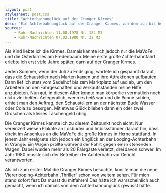 ```yaml
---
layout: post
stylesheet: post.css
title: "Achterbahnunglück auf der Cranger Kirmes"
desc: "Ein Achterbahnunglück auf der Cranger Kirmes, von dem ich bis heute nichts wusste"
sources:
    - Ruhr-Nachrichten 11.08.1978 Nr. 184 M3
    - Ruhr-Nachrichten 07.02.1980 Nr. 32 M3
---
```


Als Kind liebte ich die Kirmes. Damals kannte ich jedoch nur die MaVoFe und die Osterkirmes am Fredenbaum. Meine erste große Achterbahnfahrt erlebte ich erst viele Jahre später, dann auf der Cranger Kirmes.

Jeden Sommer, wenn der Juli zu Ende ging, wartete ich gespannt darauf, dass die Schausteller nach Marten kamen und ihre Attraktionen aufbauten. Dann lief ich stets vom Sadelhof bis zum Marktplatz auf und ab, um den Arbeitern an den Fahrgeschäften und Verkaufsständen meine Hilfe anzubieten. Nun gut, in diesem Alter konnte man körperlich vermutlich noch nicht viel helfen. Gelegentlich, wenn es heiß war und die Sonne schien, erhielt man den Auftrag, den Schaustellern an der nächsten Bude Wasser oder Cola zu besorgen. Mit etwas Glück blieben dann ein oder zwei Groschen als kleines Taschengeld übrig.

Die Cranger Kirmes kannte ich zu diesem Zeitpunkt noch nicht. Nur vereinzelt wiesen Plakate an Losbuden und Imbissständen darauf hin, dass direkt im Anschluss an die MaVoFe die große Kirmes in Herne stattfand. In jenem Jahr ereignete sich jedoch ein Unglück an der Looping-Achterbahn in Crange: Ein Wagen prallte während der Fahrt gegen einen stehenden Wagen. Dabei wurden mehr als 20 Fahrgäste verletzt, drei davon schwer. Im Jahr 1980 musste sich der Betreiber der Achterbahn vor Gericht verantworten.

Als ich zum ersten Mal die Cranger Kirmes besuchte, konnte man die neue Viererlooping-Achterbahn „Thriller“ schon von weitem sehen. Für mich stand sofort fest: Da musst du mitfahren! Das hätte ich wahrscheinlich auch gemacht, wenn ich damals von dem Achterbahnunglück gewusst hätte.